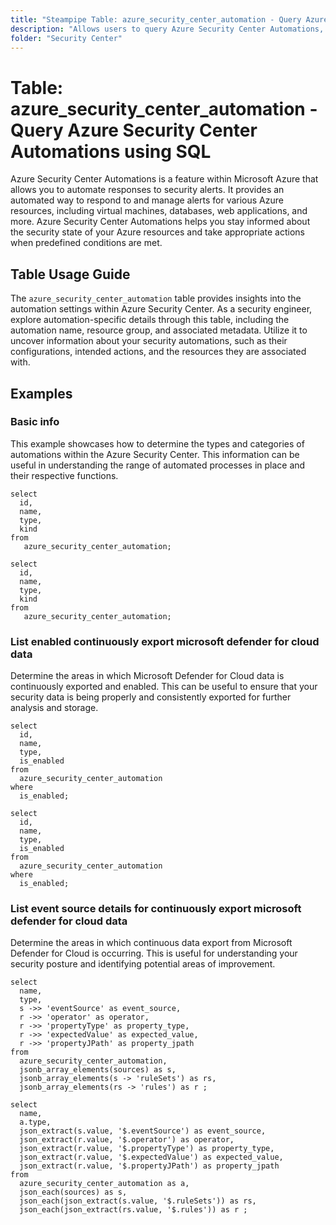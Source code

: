 ```yaml
---
title: "Steampipe Table: azure_security_center_automation - Query Azure Security Center Automations using SQL"
description: "Allows users to query Azure Security Center Automations, specifically the automation details and configurations, providing insights into security automation settings and potential vulnerabilities."
folder: "Security Center"
---
```


# Table: azure_security_center_automation - Query Azure Security Center Automations using SQL

Azure Security Center Automations is a feature within Microsoft Azure that allows you to automate responses to security alerts. It provides an automated way to respond to and manage alerts for various Azure resources, including virtual machines, databases, web applications, and more. Azure Security Center Automations helps you stay informed about the security state of your Azure resources and take appropriate actions when predefined conditions are met.

## Table Usage Guide

The `azure_security_center_automation` table provides insights into the automation settings within Azure Security Center. As a security engineer, explore automation-specific details through this table, including the automation name, resource group, and associated metadata. Utilize it to uncover information about your security automations, such as their configurations, intended actions, and the resources they are associated with.

## Examples

### Basic info
This example showcases how to determine the types and categories of automations within the Azure Security Center. This information can be useful in understanding the range of automated processes in place and their respective functions.

```sql+postgres
select
  id,
  name,
  type,
  kind
from
   azure_security_center_automation;
```

```sql+sqlite
select
  id,
  name,
  type,
  kind
from
   azure_security_center_automation;
```

### List enabled continuously export microsoft defender for cloud data
Determine the areas in which Microsoft Defender for Cloud data is continuously exported and enabled. This can be useful to ensure that your security data is being properly and consistently exported for further analysis and storage.

```sql+postgres
select
  id,
  name,
  type,
  is_enabled
from
  azure_security_center_automation
where
  is_enabled;
```

```sql+sqlite
select
  id,
  name,
  type,
  is_enabled
from
  azure_security_center_automation
where
  is_enabled;
```

### List event source details for continuously export microsoft defender for cloud data
Determine the areas in which continuous data export from Microsoft Defender for Cloud is occurring. This is useful for understanding your security posture and identifying potential areas of improvement.

```sql+postgres
select
  name,
  type,
  s ->> 'eventSource' as event_source,
  r ->> 'operator' as operator,
  r ->> 'propertyType' as property_type,
  r ->> 'expectedValue' as expected_value,
  r ->> 'propertyJPath' as property_jpath
from
  azure_security_center_automation,
  jsonb_array_elements(sources) as s,
  jsonb_array_elements(s -> 'ruleSets') as rs,
  jsonb_array_elements(rs -> 'rules') as r ;
```

```sql+sqlite
select
  name,
  a.type,
  json_extract(s.value, '$.eventSource') as event_source,
  json_extract(r.value, '$.operator') as operator,
  json_extract(r.value, '$.propertyType') as property_type,
  json_extract(r.value, '$.expectedValue') as expected_value,
  json_extract(r.value, '$.propertyJPath') as property_jpath
from
  azure_security_center_automation as a,
  json_each(sources) as s,
  json_each(json_extract(s.value, '$.ruleSets')) as rs,
  json_each(json_extract(rs.value, '$.rules')) as r ;
```